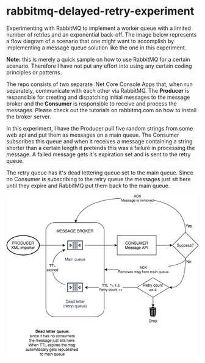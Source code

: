 # rabbitmq-delayed-retry-experiment
Experimenting with RabbitMQ to implement a worker queue with a limited number of retries and an exponential back-off.
The image below represents a flow diagram of a scenario that one might want to accomplish by implementing a message queue solution like the one in this experiment.

<b>Note:</b> this is merely a quick sample on how to use RabbitMQ for a certain scenario. Therefore I have not put any effort into using any certain coding principles or patterns.

The repo consists of two separate .Net Core Console Apps that, when run separately, communicate with each other via RabbitMQ. The <b>Producer</b> is responsible for creating and dispatching initial messages to the message broker and the <b>Consumer</b> is responsible to receive and process the messages. Please check out the tutorials on rabbitmq.com on how to install the broker server.

In this experiment, I have the Producer pull five random strings from some web api and put them as messages on a main queue. The Consumer subscribes this queue and when it receives a message containing a string shorter than a certain length it pretends this was a failure in processing the message. A failed message gets it's expiration set and is sent to the retry queue. 

The retry queue has it's dead lettering queue set to the main queue. Since no Consumer is subscribing to the retry queue the messages just sit here until they expire and RabbitMQ put them back to the main queue.

<img alt="Flow diagram overview" src="https://github.com/fefferoni/rabbitmq-delayed-retry-experiment/blob/master/Untitled%20Diagram.png">

